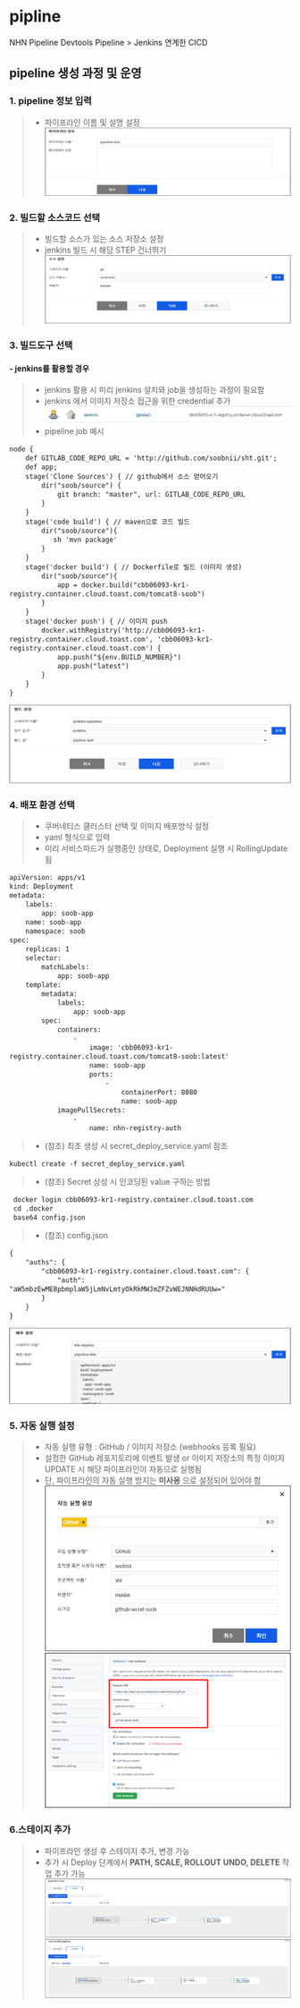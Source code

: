 # pipline
NHN Pipeline Devtools Pipeline > Jenkins 연계한 CICD

## pipeline 생성 과정 및 운영


### 1. pipeline 정보 입력
> * 파이프라인 이름 및 설명 설정
![](이미지/생성1.파이프라인정보.png)

### 2. 빌드할 소스코드 선택
> * 빌드할 소스가 있는 소스 저장소 설정
> * jenkins 빌드 시 해당 STEP 건너뛰기
![](이미지/생성2.소스설정.png)

### 3. 빌드도구 선택
#### - jenkins를 활용할 경우
> * jenkins 활용 시 미리 jenkins 설치와 job을 생성하는 과정이 필요함 <br>
> * jenkins 에서 이미지 저장소 접근을 위한 credential 추가 <br>
![](이미지/docker_credential.PNG)
> * pipeline job 예시<br>
> 
```
node {
    def GITLAB_CODE_REPO_URL = 'http://github.com/soobnii/sht.git';
    def app;
    stage('Clone Sources') { // github에서 소스 얻어오기
        dir("soob/source") {
            git branch: "master", url: GITLAB_CODE_REPO_URL
        }
    }
    stage('code build') { // maven으로 코드 빌드
        dir("soob/source"){
           sh 'mvn package' 
        }
    }
    stage('docker build') { // Dockerfile로 빌드 (이미지 생성)
        dir("soob/source"){
            app = docker.build("cbb06093-kr1-registry.container.cloud.toast.com/tomcat8-soob")
        }
    }
    stage('docker push') { // 이미지 push
        docker.withRegistry('http://cbb06093-kr1-registry.container.cloud.toast.com', 'cbb06093-kr1-registry.container.cloud.toast.com') {            
            app.push("${env.BUILD_NUMBER}")            
            app.push("latest")        
        }
    }
}
```
![](이미지/생성3.빌드설정.png)


### 4. 배포 환경 선택
> * 쿠버네티스 클러스터 선택 및 이미지 배포방식 설정 <br>
> * yaml 형식으로 입력
> * 미리 서비스파드가 실행중인 상태로, Deployment 실행 시 RollingUpdate 됨
> 
```
apiVersion: apps/v1
kind: Deployment
metadata:
    labels:
        app: soob-app
    name: soob-app
    namespace: soob
spec:
    replicas: 1
    selector:
        matchLabels:
            app: soob-app
    template:
        metadata:
            labels:
                app: soob-app
        spec:
            containers:
                -
                    image: 'cbb06093-kr1-registry.container.cloud.toast.com/tomcat8-soob:latest'
                    name: soob-app
                    ports:
                        -
                            containerPort: 8080
                            name: soob-app
            imagePullSecrets:
                -
                    name: nhn-registry-auth
```
> * (참조) 최초 생성 시 secret_deploy_service.yaml 참조 
> 
```
kubectl create -f secret_deploy_service.yaml
```
> * (참조) Secret 상성 시 인코딩된 value 구하는 방법
> 
```
 docker login cbb06093-kr1-registry.container.cloud.toast.com
 cd .docker
 base64 config.json
```

> * (참조) config.json
> 
```
{
	"auths": {
		"cbb06093-kr1-registry.container.cloud.toast.com": {
			"auth": "aW5mbzEwMEBpbmplaW5jLmNvLmtyOkRkMWJmZFZvWEJNNHdRUUw="
		}
	}
}
```
![](이미지/생성4.배포설정.png)

### 5. 자동 실행 설정
> * 자동 실행 유형 : GitHub / 이미지 저장소 (webhooks 등록 필요)
> * 설정한 GitHub 레포지토리에 이벤트 발생 or 이미지 저장소의 특정 이미지 UPDATE 시 해당 파이프라인이 자동으로 실행됨
> * 단, 파이프라인의 자동 실행 방지는 **미사용** 으로 설정되어 있어야 함 <br>
![](이미지/자동실행설정.png)
![](이미지/자동실행설정_webhooks등록.png)

### 6.스테이지 추가
> * 파이프라인 생성 후 스테이지 추가, 변경 가능
> * 추가 시 Deploy 단계에서 **PATH, SCALE, ROLLOUT UNDO, DELETE** 작업 추가 가능
![](이미지/최종스테이지(jenkins).png)
![](이미지/최종스테이지(NHN).png)



